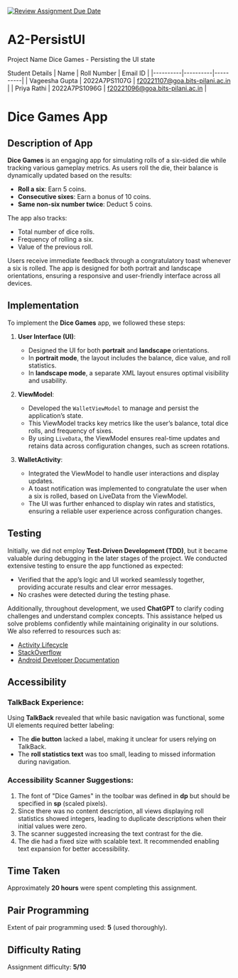 [![Review Assignment Due Date](https://classroom.github.com/assets/deadline-readme-button-22041afd0340ce965d47ae6ef1cefeee28c7c493a6346c4f15d667ab976d596c.svg)](https://classroom.github.com/a/R_7cjhEg)
# A2-PersistUI

Project Name
Dice Games - Persisting the UI state

Student Details
| Name | Roll Number | Email ID |
|----------|----------|----------|
| Vageesha Gupta | 2022A7PS1107G | f20221107@goa.bits-pilani.ac.in |
| Priya Rathi | 2022A7PS1096G | f20221096@goa.bits-pilani.ac.in |

# Dice Games App

## Description of App
**Dice Games** is an engaging app for simulating rolls of a six-sided die while tracking various gameplay metrics. As users roll the die, their balance is dynamically updated based on the results:
- **Roll a six**: Earn 5 coins.
- **Consecutive sixes**: Earn a bonus of 10 coins.
- **Same non-six number twice**: Deduct 5 coins.

The app also tracks:
- Total number of dice rolls.
- Frequency of rolling a six.
- Value of the previous roll.

Users receive immediate feedback through a congratulatory toast whenever a six is rolled. The app is designed for both portrait and landscape orientations, ensuring a responsive and user-friendly interface across all devices.

## Implementation

To implement the **Dice Games** app, we followed these steps:

1. **User Interface (UI)**: 
   - Designed the UI for both **portrait** and **landscape** orientations.
   - In **portrait mode**, the layout includes the balance, dice value, and roll statistics.
   - In **landscape mode**, a separate XML layout ensures optimal visibility and usability.

2. **ViewModel**:
   - Developed the `WalletViewModel` to manage and persist the application’s state.
   - This ViewModel tracks key metrics like the user’s balance, total dice rolls, and frequency of sixes.
   - By using `LiveData`, the ViewModel ensures real-time updates and retains data across configuration changes, such as screen rotations.

3. **WalletActivity**:
   - Integrated the ViewModel to handle user interactions and display updates.
   - A toast notification was implemented to congratulate the user when a six is rolled, based on LiveData from the ViewModel.
   - The UI was further enhanced to display win rates and statistics, ensuring a reliable user experience across configuration changes.

## Testing

Initially, we did not employ **Test-Driven Development (TDD)**, but it became valuable during debugging in the later stages of the project. We conducted extensive testing to ensure the app functioned as expected:
- Verified that the app’s logic and UI worked seamlessly together, providing accurate results and clear error messages.
- No crashes were detected during the testing phase.

Additionally, throughout development, we used **ChatGPT** to clarify coding challenges and understand complex concepts. This assistance helped us solve problems confidently while maintaining originality in our solutions.  
We also referred to resources such as:
- [Activity Lifecycle](https://swaroopjoshi.in/courses/mobile-app-dev/07-activity-lifecycle/)
- [StackOverflow](https://stackoverflow.com/)
- [Android Developer Documentation](https://developer.android.com/)

## Accessibility

### TalkBack Experience:
Using **TalkBack** revealed that while basic navigation was functional, some UI elements required better labeling:
- The **die button** lacked a label, making it unclear for users relying on TalkBack.
- The **roll statistics text** was too small, leading to missed information during navigation.

### Accessibility Scanner Suggestions:
1. The font of "Dice Games" in the toolbar was defined in **dp** but should be specified in **sp** (scaled pixels).
2. Since there was no content description, all views displaying roll statistics showed integers, leading to duplicate descriptions when their initial values were zero.
3. The scanner suggested increasing the text contrast for the die.
4. The die had a fixed size with scalable text. It recommended enabling text expansion for better accessibility.

## Time Taken
Approximately **20 hours** were spent completing this assignment.

## Pair Programming
Extent of pair programming used: **5** (used thoroughly).

## Difficulty Rating
Assignment difficulty: **5/10**

